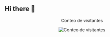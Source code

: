 ## Hi there 👋

<!--
**AngelPR22/AngelPR22** is a ✨ _special_ ✨ repository because its `README.md` (this file) appears on your GitHub profile.

Here are some ideas to get you started:

- 🔭 I’m currently working on ...
- 🌱 I’m currently learning ...
- 👯 I’m looking to collaborate on ...
- 🤔 I’m looking for help with ...
- 💬 Ask me about ...
- 📫 How to reach me: ...
- 😄 Pronouns: ...
- ⚡ Fun fact: ...
-->
<div align="center"> 
  <p>Conteo de visitantes</p> 
  <img src="https://profile-counter.glitch.me/{USERNAME}/count.svg" alt="Conteo de visitantes" /> 
</div>
